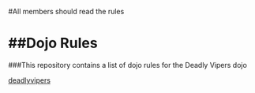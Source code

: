 #All members should read the rules

##Dojo Rules
==========

###This repository contains a list of dojo rules for the Deadly Vipers dojo

[deadlyvipers](https://github.com/deadlyvipers)
